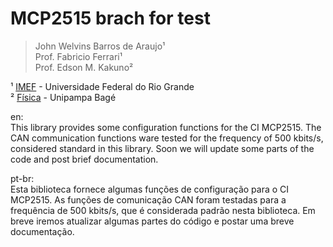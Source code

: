 # MCP2515  brach for test

 >John Welvins Barros de Araujo¹ <br /> 
 >Prof. Fabricio Ferrari¹ <br /> 
 >Prof. Edson M. Kakuno² <br /> 

¹ [IMEF](https://imef.furg.br/) - Universidade Federal do Rio Grande <br /> 
² [Física](http://cursos.unipampa.edu.br/cursos/licenciaturaemfisica/) - Unipampa Bagé <br /> 

en:<br/>
This library provides some configuration functions for the CI MCP2515. The CAN communication functions ware tested for the frequency of 500 kbits/s, considered standard in this library. Soon we will update some parts of the code and post brief documentation.

pt-br:<br/>
Esta biblioteca fornece algumas funções de configuração para o CI MCP2515. As funções de comunicação CAN foram testadas para a frequência de 500 kbits/s, que é considerada padrão nesta biblioteca. Em breve iremos atualizar algumas partes do código e postar uma breve documentação.
